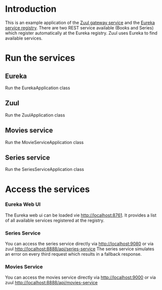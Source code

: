 
# Introduction
This is an example application of the [Zuul gateway service](https://github.com/Netflix/zuul) 
and the [Eureka service registry](https://github.com/Netflix/eureka).
 There are two REST service available (Books and Series) which register automatically at the Eureka registry.
 Zuul uses Eureka to find available services.

# Run the services
## Eureka
Run the EurekaApplication class
## Zuul 
Run the ZuulApplication class
## Movies service
Run the MovieServiceApplication class
## Series service
Run the SeriesServiceApplication class

# Access the services

### Eureka Web UI 
The Eureka web ui can be loaded vie [http://localhost:8761](http://localhost:8761).
It provides a list of all available services registered at the registry.

### Series Service 
You can access the series service directly via [http://localhost:9080](http://localhost:9080) 
or via zuul [http://localhost:8888/api/series-service](http://localhost:8888/api/series-service)
The series service simulates an error on every third request which results in a fallback response.

### Movies Service 
You can access the movies service directly via [http://localhost:9000](http://localhost:9000)
or via zuul [http://localhost:8888/api/movies-service](http://localhost:8888/api/movies-service)
